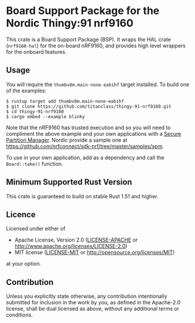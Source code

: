 # Board Support Package for the Nordic Thingy:91 nrf9160

This crate is a Board Support Package (BSP). It wraps the HAL crate
(`nrf9160-hal`) for the on-board nRF9160, and provides high level wrappers for
the onboard features.

## Usage

You will require the `thumbv8m.main-none-eabihf` target installed. To build one
of the examples:

```console
$ rustup target add thumbv8m.main-none-eabihf
$ git clone https://github.com/titanclass/thingy-91-nrf9160.git
$ cd thingy-91-nrf9160
$ cargo embed --example blinky
```

Note that the nRF9160 has trusted execution and so you will need to compliment the above example and your own applications with a 
[Secure Partition Manager](https://developer.nordicsemi.com/nRF_Connect_SDK/doc/latest/nrf/samples/spm/README.html#secure-partition-manager).
Nordic provide a sample one at https://github.com/nrfconnect/sdk-nrf/tree/master/samples/spm.

To use in your own application, add as a dependency and call the
`Board::take()` function.

## Minimum Supported Rust Version

This crate is guaranteed to build on stable Rust 1.51 and higher.

## Licence

Licensed under either of

- Apache License, Version 2.0 ([LICENSE-APACHE](LICENSE-APACHE) or
  http://www.apache.org/licenses/LICENSE-2.0)
- MIT license ([LICENSE-MIT](LICENSE-MIT) or http://opensource.org/licenses/MIT)

at your option.

## Contribution

Unless you explicitly state otherwise, any contribution intentionally
submitted for inclusion in the work by you, as defined in the Apache-2.0
license, shall be dual licensed as above, without any additional terms or
conditions.
